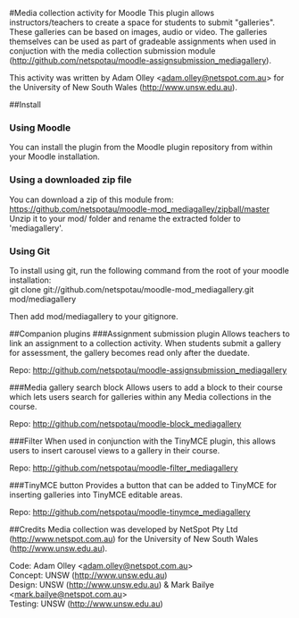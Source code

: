 #Media collection activity for Moodle
This plugin allows instructors/teachers to create a space for students to submit "galleries". These galleries can be based on images, audio or video. The galleries themselves can be used as part of gradeable assignments when used in conjuction with the media collection submission module (http://github.com/netspotau/moodle-assignsubmission_mediagallery).

This activity was written by Adam Olley \<adam.olley@netspot.com.au\> for the University of New South Wales (http://www.unsw.edu.au).

##Install
### Using Moodle
You can install the plugin from the Moodle plugin repository from within your Moodle installation.
### Using a downloaded zip file
You can download a zip of this module from: https://github.com/netspotau/moodle-mod_mediagalley/zipball/master  
Unzip it to your mod/ folder and rename the extracted folder to 'mediagallery'.
### Using Git
To install using git, run the following command from the root of your moodle installation:  
git clone git://github.com/netspotau/moodle-mod_mediagallery.git mod/mediagallery  

Then add mod/mediagallery to your gitignore.

##Companion plugins
###Assignment submission plugin
Allows teachers to link an assignment to a collection activity. When students submit a gallery for assessment, the gallery becomes read only after the duedate.

Repo: http://github.com/netspotau/moodle-assignsubmission_mediagallery

###Media gallery search block
Allows users to add a block to their course which lets users search for galleries within any Media collections in the course.

Repo: http://github.com/netspotau/moodle-block_mediagallery

###Filter
When used in conjunction with the TinyMCE plugin, this allows users to insert carousel views to a gallery in their course.

Repo: http://github.com/netspotau/moodle-filter_mediagallery

###TinyMCE button
Provides a button that can be added to TinyMCE for inserting galleries into TinyMCE editable areas.

Repo: http://github.com/netspotau/moodle-tinymce_mediagallery

##Credits
Media collection was developed by NetSpot Pty Ltd (http://www.netspot.com.au) for the University of New South Wales (http://www.unsw.edu.au).

Code: Adam Olley \<adam.olley@netspot.com.au\>  
Concept: UNSW (http://www.unsw.edu.au)  
Design: UNSW (http://www.unsw.edu.au) & Mark Bailye \<mark.bailye@netspot.com.au\>  
Testing: UNSW (http://www.unsw.edu.au)  
